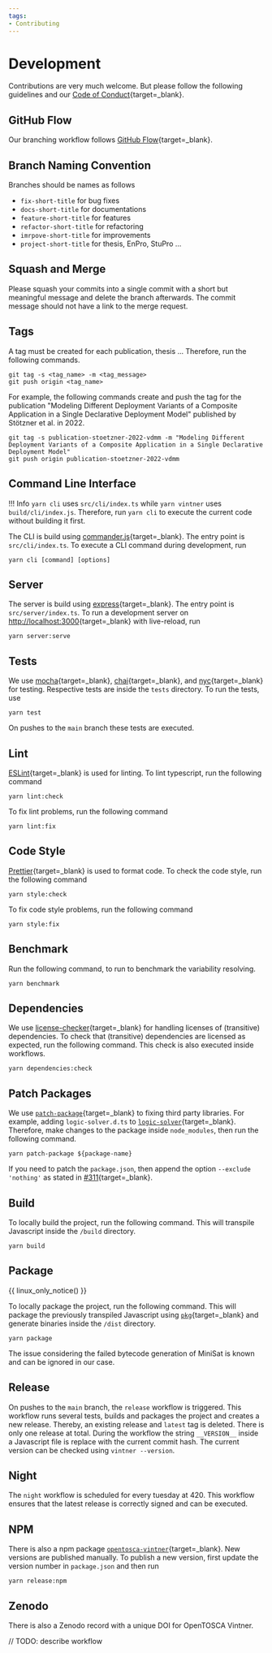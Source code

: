 ```yaml
---
tags:
- Contributing
---
```


# Development

Contributions are very much welcome.
But please follow the following guidelines and our [Code of Conduct](code-of-conduct.md){target=_blank}.

## GitHub Flow

Our branching workflow follows [GitHub Flow](https://docs.github.com/de/get-started/quickstart/github-flow){target=_blank}.

## Branch Naming Convention

Branches should be names as follows

- `fix-short-title` for bug fixes
- `docs-short-title` for documentations
- `feature-short-title` for features
- `refactor-short-title` for refactoring
- `imrpove-short-title` for improvements
- `project-short-title` for thesis, EnPro, StuPro ...

## Squash and Merge

Please squash your commits into a single commit with a short but meaningful message and delete the branch afterwards.
The commit message should not have a link to the merge request.

## Tags 

A tag must be created for each publication, thesis ...
Therefore, run the following commands.

```shell linenums="1"
git tag -s <tag_name> -m <tag_message>
git push origin <tag_name>
```

For example, the following commands create and push the tag for the publication "Modeling Different Deployment Variants of a Composite Application in a Single Declarative Deployment Model" published by Stötzner et al. in 2022.

```shell linenums="1"
git tag -s publication-stoetzner-2022-vdmm -m "Modeling Different Deployment Variants of a Composite Application in a Single Declarative Deployment Model"
git push origin publication-stoetzner-2022-vdmm
```


## Command Line Interface

!!! Info
    `yarn cli` uses `src/cli/index.ts` while `yarn vintner` uses `build/cli/index.js`.
    Therefore, run `yarn cli` to execute the current code without building it first.

The CLI is build using [commander.js](https://github.com/tj/commander.js){target=_blank}.
The entry point is `src/cli/index.ts`.
To execute a CLI command during development, run

```shell linenums="1"
yarn cli [command] [options]
```

## Server

The server is build using [express](https://github.com/expressjs/express){target=_blank}.
The entry point is `src/server/index.ts`.
To run a development server on [http://localhost:3000](http://localhost:3000){target=_blank} with live-reload, run

```shell linenums="1"
yarn server:serve
```

## Tests

We use [mocha](https://mochajs.org){target=_blank}, [chai](https://www.chaijs.com){target=_blank}, and [nyc](https://istanbul.js.org){target=_blank} for testing.
Respective tests are inside the `tests` directory.
To run the tests, use

```shell linenums="1"
yarn test
```

On pushes to the `main` branch these tests are executed.

## Lint

[ESLint](https://eslint.org){target=_blank} is used for linting.
To lint typescript, run the following command

```shell linenums="1"
yarn lint:check
```

To fix lint problems, run the following command

```shell linenums="1"
yarn lint:fix
```

## Code Style

[Prettier](https://prettier.io){target=_blank} is used to format code.
To check the code style, run the following command

```shell linenums="1"
yarn style:check
```

To fix code style problems, run the following command

```shell linenums="1"
yarn style:fix
```

## Benchmark

Run the following command, to run to benchmark the variability resolving.

```shell linenums="1"
yarn benchmark
```

## Dependencies

We use [license-checker](https://github.com/davglass/license-checker){target=_blank} for handling licenses of (transitive) dependencies.
To check that (transitive) dependencies are licensed as expected, run the following command.
This check is also executed inside workflows.

```shell linenums="1"
yarn dependencies:check
```


## Patch Packages 

We use [`patch-package`](https://github.com/ds300/patch-package){target=_blank} to fixing third party libraries.
For example, adding `logic-solver.d.ts` to [`logic-solver`](https://github.com/meteor/logic-solver){target=_blank}.
Therefore, make changes to the package inside `node_modules`, then run the following command.

```shell linenums="1"
yarn patch-package ${package-name}
```

If you need to patch the `package.json`, then append the option `--exclude 'nothing'` as stated in [#311](https://github.com/ds300/patch-package/issues/311){target=_blank}.

## Build

To locally build the project, run the following command.
This will transpile Javascript inside the `/build` directory.

```shell linenums="1"
yarn build
```

## Package

{{ linux_only_notice() }}

To locally package the project, run the following command.
This will package the previously transpiled Javascript using [`pkg`](https://github.com/vercel/pkg){target=_blank} and
generate binaries inside the `/dist` directory.

```shell linenums="1"
yarn package
```

The issue considering the failed bytecode generation of MiniSat is known and can be ignored in our case.

## Release

On pushes to the `main` branch, the `release` workflow is triggered.
This workflow runs several tests, builds and packages the project and creates a new release.
Thereby, an existing release and `latest` tag is deleted.
There is only one release at total.
During the workflow the string `__VERSION__` inside a Javascript file is replace with the current commit hash.
The current version can be checked using `vintner --version`.

## Night

The `night` workflow is scheduled for every tuesday at 420.
This workflow ensures that the latest release is correctly signed and can be executed.

## NPM 

There is also a npm package [`opentosca-vintner`](https://www.npmjs.com/package/opentosca-vintner){target=_blank}.
New versions are published manually.
To publish a new version, first update the version number in `package.json` and then run

````shell linenums="1"
yarn release:npm
````

## Zenodo

There is also a Zenodo record with a unique DOI for OpenTOSCA Vintner.

// TODO: describe workflow